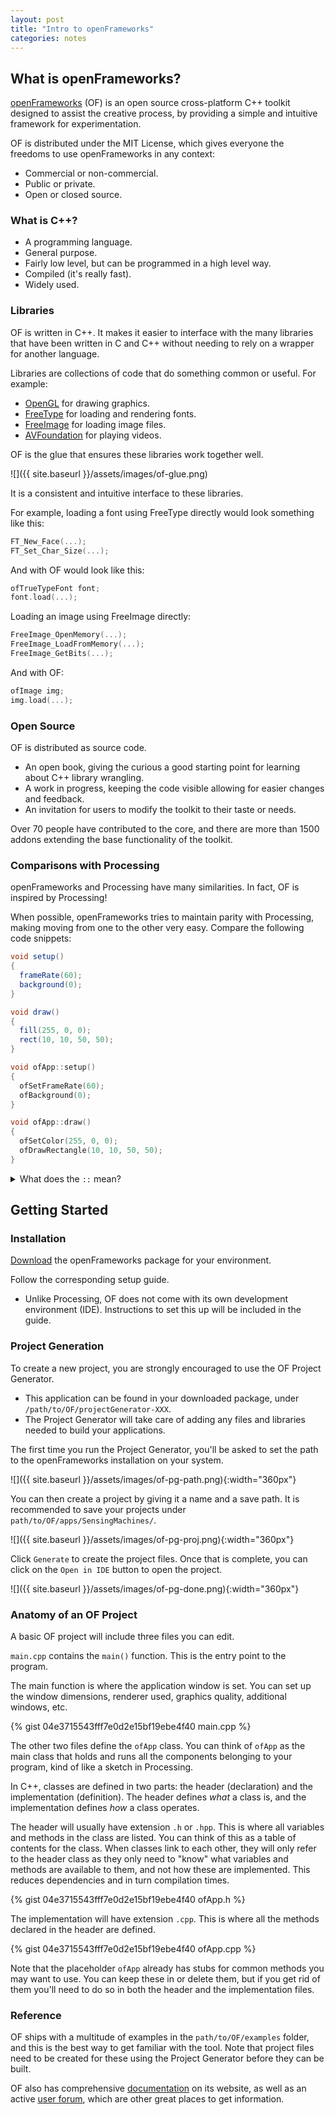 ```yaml
---
layout: post
title: "Intro to openFrameworks"
categories: notes
---
```


## What is openFrameworks?

[openFrameworks](https://openframeworks.cc/) (OF) is an open source cross-platform C++ toolkit designed to assist the creative process, by providing a simple and intuitive framework for experimentation.

OF is distributed under the MIT License, which gives everyone the freedoms to use openFrameworks in any context:
* Commercial or non-commercial.
* Public or private.
* Open or closed source.

### What is C++?

* A programming language.
* General purpose.
* Fairly low level, but can be programmed in a high level way.
* Compiled (it's really fast).
* Widely used.

### Libraries

OF is written in C++. It makes it easier to interface with the many libraries that have been written in C and C++ without needing to rely on a wrapper for another language.

Libraries are collections of code that do something common or useful. For example:

* [OpenGL](https://opengl.org/) for drawing graphics.
* [FreeType](https://www.freetype.org/) for loading and rendering fonts.
* [FreeImage](http://freeimage.sourceforge.net/) for loading image files.
* [AVFoundation](https://developer.apple.com/av-foundation/) for playing videos.

OF is the glue that ensures these libraries work together well.

![]({{ site.baseurl }}/assets/images/of-glue.png)

It is a consistent and intuitive interface to these libraries.

For example, loading a font using FreeType directly would look something like this:

```cpp
FT_New_Face(...);
FT_Set_Char_Size(...);
```

And with OF would look like this:

```cpp
ofTrueTypeFont font;
font.load(...);
```

Loading an image using FreeImage directly:

```cpp
FreeImage_OpenMemory(...);
FreeImage_LoadFromMemory(...);
FreeImage_GetBits(...);
```

And with OF:

```cpp
ofImage img;
img.load(...);
```

### Open Source

OF is distributed as source code.
* An open book, giving the curious a good starting point for learning about C++ library wrangling.
* A work in progress, keeping the code visible allowing for easier changes and feedback.
* An invitation for users to modify the toolkit to their taste or needs.

Over 70 people have contributed to the core, and there are more than 1500 addons extending the base functionality of the toolkit.

### Comparisons with Processing

openFrameworks and Processing have many similarities. In fact, OF is inspired by Processing! 

When possible, openFrameworks tries to maintain parity with Processing, making moving from one to the other very easy. Compare the following code snippets:

```java
void setup()
{
  frameRate(60);
  background(0);
}

void draw()
{
  fill(255, 0, 0);
  rect(10, 10, 50, 50);
}
```

```cpp
void ofApp::setup()
{
  ofSetFrameRate(60);
  ofBackground(0);
}

void ofApp::draw()
{
  ofSetColor(255, 0, 0);
  ofDrawRectangle(10, 10, 50, 50);
}
```

<details>
	<summary>What does the <code>::</code> mean?</summary>
	<p markdown="1">
	`::` is a scope resolution operator in C++. It is used to show the relationship between methods (functions) and classes. Methods can be defined anywhere in the source code, so we need a way to know where they belong when they are defined.
	</p>
	<p markdown="1">
	For example, `void ofApp::draw()` means "define the `draw()` function that belongs to the `ofApp` class".
	</p>
</details>

## Getting Started

### Installation

[Download](https://openframeworks.cc/download/) the openFrameworks package for your environment.

Follow the corresponding setup guide.
* Unlike Processing, OF does not come with its own development environment (IDE). Instructions to set this up will be included in the guide.

### Project Generation

To create a new project, you are strongly encouraged to use the OF Project Generator. 
* This application can be found in your downloaded package, under `/path/to/OF/projectGenerator-XXX`. 
* The Project Generator will take care of adding any files and libraries needed to build your applications.

The first time you run the Project Generator, you'll be asked to set the path to the openFrameworks installation on your system.

![]({{ site.baseurl }}/assets/images/of-pg-path.png){:width="360px"}

You can then create a project by giving it a name and a save path. It is recommended to save your projects under `path/to/OF/apps/SensingMachines/`.

![]({{ site.baseurl }}/assets/images/of-pg-proj.png){:width="360px"}

Click `Generate` to create the project files. Once that is complete, you can click on the `Open in IDE` button to open the project.

![]({{ site.baseurl }}/assets/images/of-pg-done.png){:width="360px"}

### Anatomy of an OF Project

A basic OF project will include three files you can edit.

`main.cpp` contains the `main()` function. This is the entry point to the program.

The main function is where the application window is set. You can set up the window dimensions, renderer used, graphics quality, additional windows, etc.

{% gist 04e3715543fff7e0d2e15bf19ebe4f40 main.cpp  %}

The other two files define the `ofApp` class. You can think of `ofApp` as the main class that holds and runs all the components belonging to your program, kind of like a sketch in Processing.

In C++, classes are defined in two parts: the header (declaration) and the implementation (definition). The header defines *what* a class is, and the implementation defines *how* a class operates.

The header will usually have extension `.h` or `.hpp`. This is where all variables and methods in the class are listed. You can think of this as a table of contents for the class. When classes link to each other, they will only refer to the header class as they only need to "know" what variables and methods are available to them, and not how these are implemented. This reduces dependencies and in turn compilation times.

{% gist 04e3715543fff7e0d2e15bf19ebe4f40 ofApp.h  %}

The implementation will have extension `.cpp`. This is where all the methods declared in the header are defined.

{% gist 04e3715543fff7e0d2e15bf19ebe4f40 ofApp.cpp  %}

Note that the placeholder `ofApp` already has stubs for common methods you may want to use. You can keep these in or delete them, but if you get rid of them you'll need to do so in both the header and the implementation files.

### Reference

OF ships with a multitude of examples in the `path/to/OF/examples` folder, and this is the best way to get familiar with the tool. Note that project files need to be created for these using the Project Generator before they can be built.

OF also has comprehensive [documentation](https://openframeworks.cc/documentation/) on its website, as well as an active [user forum](https://forum.openframeworks.cc/), which are other great places to get information.

